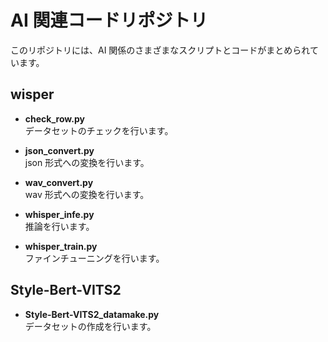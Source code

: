 # AI 関連コードリポジトリ

このリポジトリには、AI 関係のさまざまなスクリプトとコードがまとめられています。

## wisper

- **check_row.py**  
  データセットのチェックを行います。

- **json_convert.py**  
  json 形式への変換を行います。

- **wav_convert.py**  
  wav 形式への変換を行います。

- **whisper_infe.py**  
  推論を行います。

- **whisper_train.py**  
  ファインチューニングを行います。

## Style-Bert-VITS2

- **Style-Bert-VITS2_datamake.py**  
  データセットの作成を行います。
